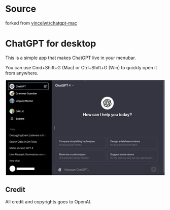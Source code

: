 # Source

forked from [vincelwt/chatgpt-mac](https://github.com/vincelwt/chatgpt-mac)

# ChatGPT for desktop

This is a simple app that makes ChatGPT live in your menubar.

You can use Cmd+Shift+G (Mac) or Ctrl+Shift+G (Win) to quickly open it from anywhere.

<p align="center">
  <img src="./images/new-screen-shot.png" width="500">
</p>

## Credit

All credit and copyrights goes to OpenAI.
